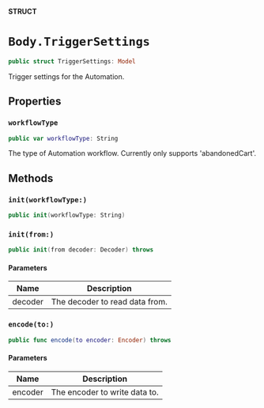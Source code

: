 **STRUCT**

# `Body.TriggerSettings`

```swift
public struct TriggerSettings: Model
```

Trigger settings for the Automation.

## Properties
### `workflowType`

```swift
public var workflowType: String
```

The type of Automation workflow. Currently only supports 'abandonedCart'.

## Methods
### `init(workflowType:)`

```swift
public init(workflowType: String)
```

### `init(from:)`

```swift
public init(from decoder: Decoder) throws
```

#### Parameters

| Name | Description |
| ---- | ----------- |
| decoder | The decoder to read data from. |

### `encode(to:)`

```swift
public func encode(to encoder: Encoder) throws
```

#### Parameters

| Name | Description |
| ---- | ----------- |
| encoder | The encoder to write data to. |

